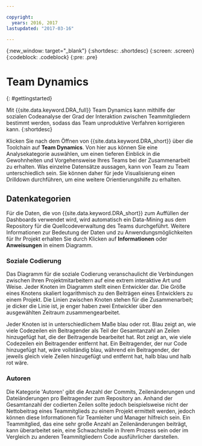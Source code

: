 ```yaml
---

copyright:
  years: 2016, 2017
lastupdated: "2017-03-16"

---
```


{:new_window: target="_blank"}
{:shortdesc: .shortdesc}
{:screen: .screen}
{:codeblock: .codeblock}
{:pre: .pre}

# Team Dynamics
{: #gettingstarted}

Mit {{site.data.keyword.DRA_full}} Team Dynamics kann mithilfe der sozialen Codeanalyse der Grad der Interaktion zwischen Teammitgliedern bestimmt werden, sodass das Team unproduktive Verfahren korrigieren kann. 
{:shortdesc}

Klicken Sie nach dem Öffnen von {{site.data.keyword.DRA_short}} über die Toolchain auf **Team Dynamics**. Von hier aus können Sie eine Analysekategorie auswählen, um einen tieferen Einblick in die Gewohnheiten und Vorgehensweise Ihres Teams bei der Zusammenarbeit zu erhalten. Was einzelne Datensätze aussagen, kann von Team zu Team unterschiedlich sein. Sie können daher für jede Visualisierung einen Drilldown durchführen, um eine weitere Orientierungshilfe zu erhalten.  

## Datenkategorien

Für die Daten, die von {{site.data.keyword.DRA_short}} zum Auffüllen der Dashboards verwendet wird, wird automatisch ein Data-Mining aus dem Repository für die Quellcodeverwaltung des Teams durchgeführt. Weitere Informationen zur Bedeutung der Daten und zu Anwendungsmöglichkeiten für Ihr Projekt erhalten Sie durch Klicken auf **Informationen** oder **Anweisungen** in einem Diagramm.

### Soziale Codierung

Das Diagramm für die soziale Codierung veranschaulicht die Verbindungen zwischen Ihren Projektmitarbeitern auf eine extrem interaktive Art und Weise. Jeder Knoten im Diagramm stellt einen Entwickler dar. Die Größe eines Knotens skaliert logarithmisch zu den Beiträgen eines Entwicklers zu einem Projekt. Die Linien zwischen Knoten stehen für die Zusammenarbeit; je dicker die Linie ist, je enger haben zwei Entwickler über den ausgewählten Zeitraum zusammengearbeitet. 

Jeder Knoten ist in unterschiedlichem Maße blau oder rot. Blau zeigt an, wie viele Codezeilen ein Beitragender als Teil der Gesamtanzahl an Zeilen hinzugefügt hat, die der Beitragende bearbeitet hat. Rot zeigt an, wie viele Codezeilen ein Beitragender entfernt hat. Ein Beitragender, der nur Code hinzugefügt hat, wäre vollständig blau, während ein Beitragender, der jeweils gleich viele Zeilen hinzugefügt und entfernt hat, halb blau und halb rot wäre. 

### Autoren

Die Kategorie 'Autoren' gibt die Anzahl der Commits, Zeilenänderungen und Dateiänderungen pro Beitragender zum Repository an. Anhand der Gesamtanzahl der codierten Zeilen sollte jedoch beispielsweise nicht der Nettobeitrag eines Teammitglieds zu einem Projekt ermittelt werden, jedoch können diese Informationen für Teamleiter und Manager hilfreich sein. Ein Teammitglied, das eine sehr große Anzahl an Zeilenänderungen beiträgt, kann überarbeitet sein, eine Schwachstelle in Ihrem Prozess sein oder im Vergleich zu anderen Teammitgliedern Code ausführlicher darstellen. 
